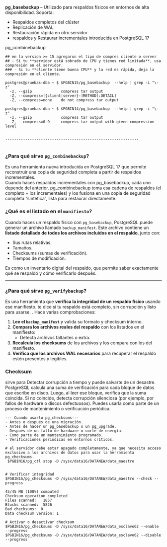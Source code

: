 **pg_basebackup** – Utilizado para respaldos físicos en entornos de alta disponibilidad. Soporta:  
- Respaldos completos del clúster
- Replicación de WAL  
- Restauración rápida en otro servidor
- respaldos y Restaurar incrementales introducida en PostgreSQL 17

pg_combinebackup 
 

```
## en la version >= 15 agregaron el tipo de compres cliente o server
## - Si tu **servidor está sobrado de CPU y tienes red limitada**, usa compresión en el servidor.
### - Si tu **cliente tiene buena CPU** y la red es rápida, deja la compresión en el cliente.

postgres@pruebas-dba ~ $ $PGBIN15/pg_basebackup  --help | grep -i "\-z"
  -z, --gzip             compress tar output
  -Z, --compress=[{client|server}-]METHOD[:DETAIL]
  -Z, --compress=none    do not compress tar output
  
postgres@pruebas-dba ~ $ $PGBIN14/pg_basebackup  --help | grep -i "\-z"
  -z, --gzip             compress tar output
  -Z, --compress=0-9     compress tar output with given compression level


------------------------------------------------------------
 

```

### ¿Para qué sirve `pg_combinebackup`?  
Es una herramienta nueva introducida en PostgreSQL 17 que permite reconstruir una copia de seguridad completa a partir de respaldos incrementales.  
 Cuando haces respaldos incrementales con pg_basebackup, cada uno depende del anterior. pg_combinebackup toma esa cadena de respaldos (el completo + los incrementales) y los fusiona en una copia de seguridad completa “sintética”, lista para restaurar directamente.
 
 
 
###   ¿Qué es el **listado en el `manifiesto`**?

Cuando haces un respaldo físico con `pg_basebackup`, PostgreSQL puede generar un archivo llamado `backup_manifest`. Este archivo contiene un **listado detallado de todos los archivos incluidos en el respaldo**, junto con:

- Sus rutas relativas.
- Tamaños.
- Checksums (sumas de verificación).
- Tiempos de modificación.

Es como un inventario digital del respaldo, que permite saber exactamente qué se respaldó y cómo verificarlo después.

---

###   ¿Para qué sirve `pg_verifybackup`?

Es una herramienta que **verifica la integridad de un respaldo físico** usando ese manifiesto.   te dice si tu respaldo está completo, sin corrupción y listo para usarse. . Hace varias comprobaciones:

1. **Lee el `backup_manifest`** y valida su formato y checksum interno.
2. **Compara los archivos reales del respaldo** con los listados en el manifiesto:
   - Detecta archivos faltantes o extra.
3. **Recalcula los checksums** de los archivos y los compara con los del manifiesto.
4. **Verifica que los archivos WAL necesarios** para recuperar el respaldo estén presentes y legibles.


### Checksum 
sirve para  Detectar corrupción a tiempo y puede salvarte de un desastre. PostgreSQL calcula una suma de verificación para cada bloque de datos que escribe en disco. Luego, al leer ese bloque, verifica que la suma coincida. Si no coincide, detecta corrupción silenciosa (por ejemplo, por fallos de hardware o discos defectuosos).  Puedes usarla como parte de un proceso de mantenimiento o verificación periódica.
```
--- Cuando usarlo pg_checksums---
- Antes o después de una migración.
- Antes de hacer un pg_basebackup o un pg_upgrade.
- Después de un fallo de hardware o corte de energía.
- Como parte de un mantenimiento programado. 
- Verificaciones periódicas en entornos críticos.

# el servidor debe estar apagado completamente, ya que necesita acceso exclusivo a los archivos de datos para usar la herramienta pg_checksums.
 $PGBIN16/pg_ctl stop -D /sysx/data16/DATANEW/data_maestro
 

# Verificar integridad
$PGBIN16/pg_checksums -D /sysx/data16/DATANEW/data_maestro --check --progress

45/45 MB (100%) computed
Checksum operation completed
Files scanned:   1857
Blocks scanned:  5826
Bad checksums:  0
Data checksum version: 1

# Activar o desactivar checksum
$PGBIN16/pg_checksums -D /sysx/data16/DATANEW/data_esclavo62 --enable --progress 
$PGBIN16/pg_checksums -D /sysx/data16/DATANEW/data_esclavo62 --disable --progress
```
